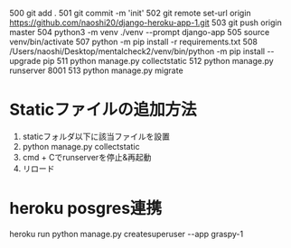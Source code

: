 500  git add .
501  git commit -m 'init'
502  git remote set-url origin https://github.com/naoshi20/django-heroku-app-1.git
503  git push origin master
504  python3 -m venv ./venv --prompt django-app
505  source venv/bin/activate
507  python -m pip install -r requirements.txt
508  /Users/naoshi/Desktop/mentalcheck2/venv/bin/python -m pip install --upgrade pip
511  python manage.py collectstatic
512  python manage.py runserver 8001
513  python manage.py migrate

# Staticファイルの追加方法
1. staticフォルダ以下に該当ファイルを設置
2. python manage.py collectstatic
3. cmd + Cでrunserverを停止&再起動
4. リロード

  # heroku posgres連携
heroku run python manage.py createsuperuser --app graspy-1